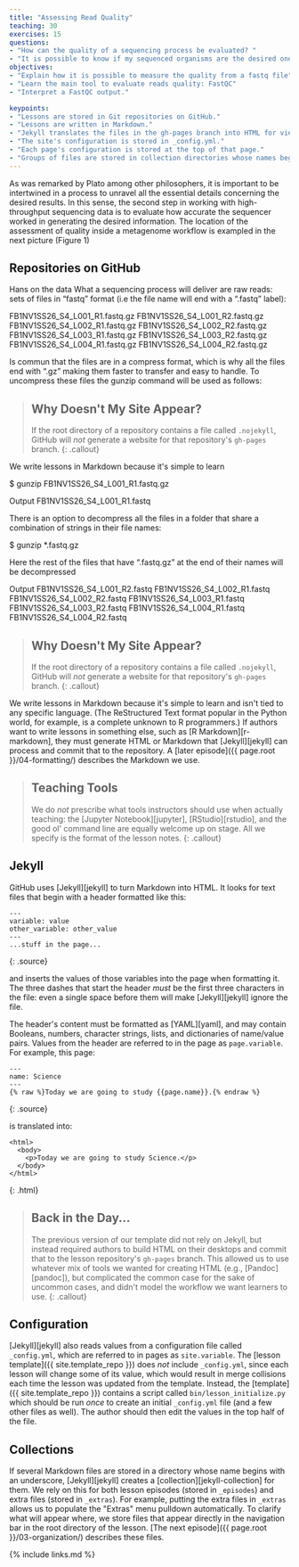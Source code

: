 ```yaml
---
title: "Assessing Read Quality"
teaching: 30
exercises: 15
questions:
- "How can the quality of a sequencing process be evaluated? "
- "It is possible to know if my sequenced organisms are the desired ones? "
objectives:
- "Explain how it is possible to measure the quality from a fastq file"  
- "Learn the main tool to evaluate reads quality: FastQC"  
- "Interpret a FastQC output."  

keypoints:
- "Lessons are stored in Git repositories on GitHub."
- "Lessons are written in Markdown."
- "Jekyll translates the files in the gh-pages branch into HTML for viewing."
- "The site's configuration is stored in _config.yml."
- "Each page's configuration is stored at the top of that page."
- "Groups of files are stored in collection directories whose names begin with an underscore."
---
```


As was remarked by Plato among other philosophers, it is important to be intertwined 
in a process to unravel all the essential details concerning the desired results. 
In this sense, the second step in working with high-throughput sequencing data is
to evaluate how accurate the sequencer worked in generating the desired information. 
The location of the assessment of quality inside a metagenome workflow is exampled 
in the next picture (Figure 1)  

## Repositories on GitHub
Hans on the data
What a sequencing process will deliver are raw reads: sets of files in “fastq” format (i.e the file name will end with a “.fastq” label):

FB1NV1SS26_S4_L001_R1.fastq.gz
FB1NV1SS26_S4_L001_R2.fastq.gz
FB1NV1SS26_S4_L002_R1.fastq.gz
FB1NV1SS26_S4_L002_R2.fastq.gz
FB1NV1SS26_S4_L003_R1.fastq.gz
FB1NV1SS26_S4_L003_R2.fastq.gz
FB1NV1SS26_S4_L004_R1.fastq.gz
FB1NV1SS26_S4_L004_R2.fastq.gz

Is commun that the files are in a compress format, which is why all the files end with “.gz” making them faster to transfer and easy to handle. To uncompress these files the gunzip command will be used as follows:

> ## Why Doesn't My Site Appear?
>
> If the root directory of a repository contains a file called `.nojekyll`,
> GitHub will *not* generate a website for that repository's `gh-pages` branch.
{: .callout}

We write lessons in Markdown because it's simple to learn

$ gunzip FB1NV1SS26_S4_L001_R1.fastq.gz

Output
FB1NV1SS26_S4_L001_R1.fastq

There is an option to decompress all the files in a folder that share a combination of strings in their file names:

$ gunzip *.fastq.gz

 Here the rest of the files that have “.fastq.gz” at the end of their names will be decompressed

Output
FB1NV1SS26_S4_L001_R2.fastq
FB1NV1SS26_S4_L002_R1.fastq
FB1NV1SS26_S4_L002_R2.fastq
FB1NV1SS26_S4_L003_R1.fastq
FB1NV1SS26_S4_L003_R2.fastq
FB1NV1SS26_S4_L004_R1.fastq
FB1NV1SS26_S4_L004_R2.fastq

> ## Why Doesn't My Site Appear?
>
> If the root directory of a repository contains a file called `.nojekyll`,
> GitHub will *not* generate a website for that repository's `gh-pages` branch.
{: .callout}

We write lessons in Markdown because it's simple to learn
and isn't tied to any specific language.
(The ReStructured Text format popular in the Python world,
for example,
is a complete unknown to R programmers.)
If authors want to write lessons in something else,
such as [R Markdown][r-markdown],
they must generate HTML or Markdown that [Jekyll][jekyll] can process
and commit that to the repository.
A [later episode]({{ page.root }}/04-formatting/) describes the Markdown we use.

> ## Teaching Tools
>
> We do *not* prescribe what tools instructors should use when actually teaching:
> the [Jupyter Notebook][jupyter],
> [RStudio][rstudio],
> and the good ol' command line are equally welcome up on stage.
> All we specify is the format of the lesson notes.
{: .callout}

## Jekyll

GitHub uses [Jekyll][jekyll] to turn Markdown into HTML.
It looks for text files that begin with a header formatted like this:

~~~
---
variable: value
other_variable: other_value
---
...stuff in the page...
~~~
{: .source}

and inserts the values of those variables into the page when formatting it.
The three dashes that start the header *must* be the first three characters in the file:
even a single space before them will make [Jekyll][jekyll] ignore the file.

The header's content must be formatted as [YAML][yaml],
and may contain Booleans, numbers, character strings, lists, and dictionaries of name/value pairs.
Values from the header are referred to in the page as `page.variable`.
For example,
this page:

~~~
---
name: Science
---
{% raw %}Today we are going to study {{page.name}}.{% endraw %}
~~~
{: .source}

is translated into:

~~~
<html>
  <body>
    <p>Today we are going to study Science.</p>
  </body>
</html>
~~~
{: .html}

> ## Back in the Day...
>
> The previous version of our template did not rely on Jekyll,
> but instead required authors to build HTML on their desktops
> and commit that to the lesson repository's `gh-pages` branch.
> This allowed us to use whatever mix of tools we wanted for creating HTML (e.g., [Pandoc][pandoc]),
> but complicated the common case for the sake of uncommon cases,
> and didn't model the workflow we want learners to use.
{: .callout}

## Configuration

[Jekyll][jekyll] also reads values from a configuration file called `_config.yml`,
which are referred to in pages as `site.variable`.
The [lesson template]({{ site.template_repo }}) does *not* include `_config.yml`,
since each lesson will change some of its value,
which would result in merge collisions each time the lesson was updated from the template.
Instead,
the [template]({{ site.template_repo }}) contains a script called `bin/lesson_initialize.py`
which should be run *once* to create an initial `_config.yml` file
(and a few other files as well).
The author should then edit the values in the top half of the file.

## Collections

If several Markdown files are stored in a directory whose name begins with an underscore,
[Jekyll][jekyll] creates a [collection][jekyll-collection] for them.
We rely on this for both lesson episodes (stored in `_episodes`)
and extra files (stored in `_extras`).
For example,
putting the extra files in `_extras` allows us to populate the "Extras" menu pulldown automatically.
To clarify what will appear where,
we store files that appear directly in the navigation bar
in the root directory of the lesson.
[The next episode]({{ page.root }}/03-organization/) describes these files.

{% include links.md %}
